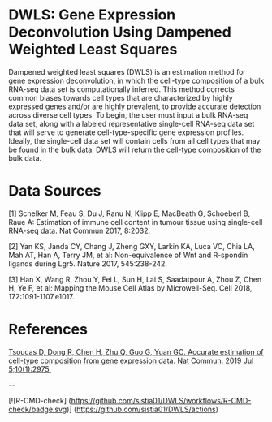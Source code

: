 # DWLS: Gene Expression Deconvolution Using Dampened Weighted Least Squares

Dampened weighted least squares (DWLS) is an estimation method for gene 
expression deconvolution, in which the cell-type composition of a bulk RNA-seq 
data set is computationally inferred. This method corrects common biases 
towards cell types that are characterized by highly expressed genes and/or 
are highly prevalent, to provide accurate detection across diverse cell types. 
To begin, the user must input a bulk RNA-seq data set, along with a labeled 
representative single-cell RNA-seq data set that will serve to generate 
cell-type-specific gene expression profiles. Ideally, the single-cell data 
set will contain cells from all cell types that may be found in the bulk data. 
DWLS will return the cell-type composition of the bulk data.

# Data Sources

[1] Schelker M, Feau S, Du J, Ranu N, Klipp E, MacBeath G, Schoeberl B, Raue 
A: Estimation of immune cell content in tumour tissue using single-cell 
RNA-seq data. Nat Commun 2017, 8:2032. 

[2] Yan KS, Janda CY, Chang J, Zheng GXY, Larkin KA, Luca VC, Chia LA, 
Mah AT, Han A, Terry JM, et al: Non-equivalence of Wnt and R-spondin ligands 
during Lgr5. Nature 2017, 545:238-242. 

[3] Han X, Wang R, Zhou Y, Fei L, Sun H, Lai S, Saadatpour A, Zhou Z, Chen H, 
Ye F, et al: Mapping the Mouse Cell Atlas by Microwell-Seq. Cell 2018, 
172:1091-1107.e1017.

# References

[Tsoucas D, Dong R, Chen H, Zhu Q, Guo G, Yuan GC. Accurate estimation of 
cell-type composition from gene expression data. Nat Commun. 
2019 Jul 5;10(1):2975.](https://www.nature.com/articles/s41467-019-10802-z)


-- 
<!-- badges: start -->
[![R-CMD-check]
(https://github.com/sistia01/DWLS/workflows/R-CMD-check/badge.svg)]
(https://github.com/sistia01/DWLS/actions)
<!-- badges: end -->
